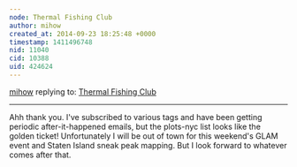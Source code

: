 ```yaml
---
node: Thermal Fishing Club
author: mihow
created_at: 2014-09-23 18:25:48 +0000
timestamp: 1411496748
nid: 11040
cid: 10388
uid: 424624
---
```




[mihow](../profile/mihow) replying to: [Thermal Fishing Club](../notes/liz/08-12-2014/thermal-fishing-club)

----
Ahh thank you. I've subscribed to various tags and have been getting periodic after-it-happened emails, but the plots-nyc list looks like the golden ticket! Unfortunately I will be out of town for this weekend's GLAM event and Staten Island sneak peak mapping. But I look forward to whatever comes after that.
